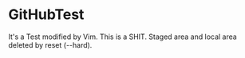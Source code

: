 # GitHubTest
It's a Test modified by Vim. This is a SHIT.
Staged area and local area deleted by reset (--hard).
